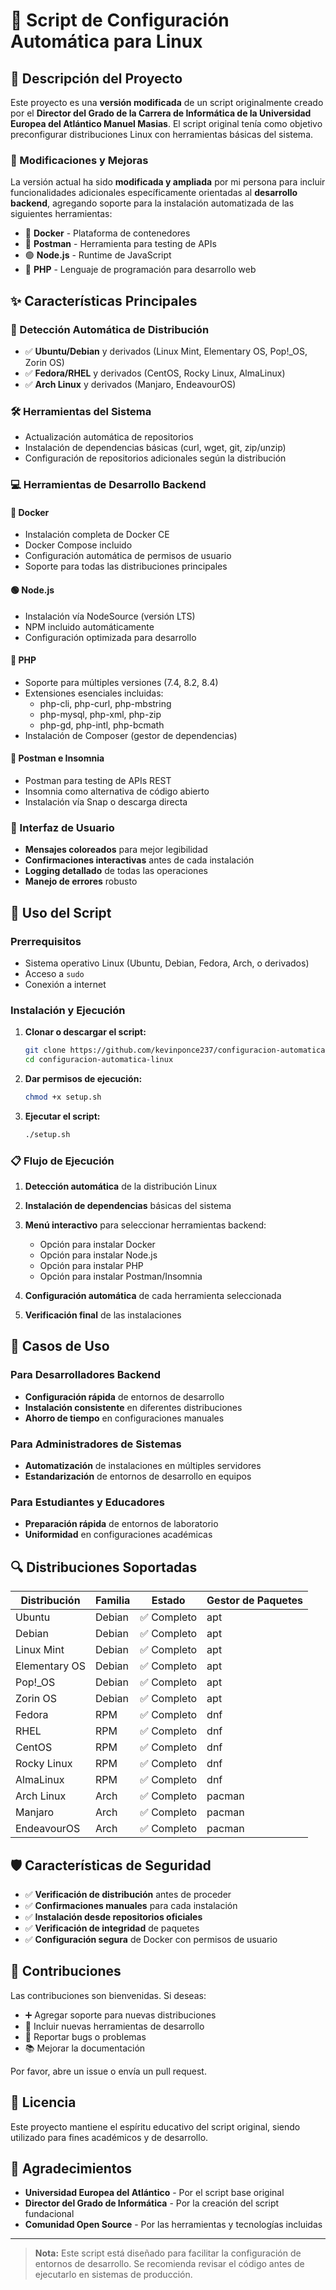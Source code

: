 # 🐧 Script de Configuración Automática para Linux

## 📖 Descripción del Proyecto

Este proyecto es una **versión modificada** de un script originalmente creado por el **Director del Grado de la Carrera de Informática de la Universidad Europea del Atlántico Manuel Masias**. El script original tenía como objetivo preconfigurar distribuciones Linux con herramientas básicas del sistema.

### 🔧 Modificaciones y Mejoras

La versión actual ha sido **modificada y ampliada** por mi persona para incluir funcionalidades adicionales específicamente orientadas al **desarrollo backend**, agregando soporte para la instalación automatizada de las siguientes herramientas:

- 🐳 **Docker** - Plataforma de contenedores
- 📮 **Postman** - Herramienta para testing de APIs
- 🟢 **Node.js** - Runtime de JavaScript
- 🐘 **PHP** - Lenguaje de programación para desarrollo web

## ✨ Características Principales

### 🎯 Detección Automática de Distribución
- ✅ **Ubuntu/Debian** y derivados (Linux Mint, Elementary OS, Pop!_OS, Zorin OS)
- ✅ **Fedora/RHEL** y derivados (CentOS, Rocky Linux, AlmaLinux)
- ✅ **Arch Linux** y derivados (Manjaro, EndeavourOS)

### 🛠️ Herramientas del Sistema
- Actualización automática de repositorios
- Instalación de dependencias básicas (curl, wget, git, zip/unzip)
- Configuración de repositorios adicionales según la distribución

### 💻 Herramientas de Desarrollo Backend

#### 🐳 Docker
- Instalación completa de Docker CE
- Docker Compose incluido
- Configuración automática de permisos de usuario
- Soporte para todas las distribuciones principales

#### 🟢 Node.js
- Instalación vía NodeSource (versión LTS)
- NPM incluido automáticamente
- Configuración optimizada para desarrollo

#### 🐘 PHP
- Soporte para múltiples versiones (7.4, 8.2, 8.4)
- Extensiones esenciales incluidas:
  - php-cli, php-curl, php-mbstring
  - php-mysql, php-xml, php-zip
  - php-gd, php-intl, php-bcmath
- Instalación de Composer (gestor de dependencias)

#### 📮 Postman e Insomnia
- Postman para testing de APIs REST
- Insomnia como alternativa de código abierto
- Instalación vía Snap o descarga directa

### 🎨 Interfaz de Usuario
- **Mensajes coloreados** para mejor legibilidad
- **Confirmaciones interactivas** antes de cada instalación
- **Logging detallado** de todas las operaciones
- **Manejo de errores** robusto

## 🚀 Uso del Script

### Prerrequisitos
- Sistema operativo Linux (Ubuntu, Debian, Fedora, Arch, o derivados)
- Acceso a `sudo`
- Conexión a internet

### Instalación y Ejecución

1. **Clonar o descargar el script:**
   ```bash
   git clone https://github.com/kevinponce237/configuracion-automatica-linux.git
   cd configuracion-automatica-linux
   ```

2. **Dar permisos de ejecución:**
   ```bash
   chmod +x setup.sh
   ```

3. **Ejecutar el script:**
   ```bash
   ./setup.sh
   ```

### 📋 Flujo de Ejecución

1. **Detección automática** de la distribución Linux
2. **Instalación de dependencias** básicas del sistema
3. **Menú interactivo** para seleccionar herramientas backend:
   - Opción para instalar Docker
   - Opción para instalar Node.js
   - Opción para instalar PHP
   - Opción para instalar Postman/Insomnia

4. **Configuración automática** de cada herramienta seleccionada
5. **Verificación final** de las instalaciones

## 🎯 Casos de Uso

### Para Desarrolladores Backend
- **Configuración rápida** de entornos de desarrollo
- **Instalación consistente** en diferentes distribuciones
- **Ahorro de tiempo** en configuraciones manuales

### Para Administradores de Sistemas
- **Automatización** de instalaciones en múltiples servidores
- **Estandarización** de entornos de desarrollo en equipos

### Para Estudiantes y Educadores
- **Preparación rápida** de entornos de laboratorio
- **Uniformidad** en configuraciones académicas

## 🔍 Distribuciones Soportadas

| Distribución | Familia | Estado | Gestor de Paquetes |
|--------------|---------|--------|-------------------|
| Ubuntu | Debian | ✅ Completo | apt |
| Debian | Debian | ✅ Completo | apt |
| Linux Mint | Debian | ✅ Completo | apt |
| Elementary OS | Debian | ✅ Completo | apt |
| Pop!_OS | Debian | ✅ Completo | apt |
| Zorin OS | Debian | ✅ Completo | apt |
| Fedora | RPM | ✅ Completo | dnf |
| RHEL | RPM | ✅ Completo | dnf |
| CentOS | RPM | ✅ Completo | dnf |
| Rocky Linux | RPM | ✅ Completo | dnf |
| AlmaLinux | RPM | ✅ Completo | dnf |
| Arch Linux | Arch | ✅ Completo | pacman |
| Manjaro | Arch | ✅ Completo | pacman |
| EndeavourOS | Arch | ✅ Completo | pacman |

## 🛡️ Características de Seguridad

- ✅ **Verificación de distribución** antes de proceder
- ✅ **Confirmaciones manuales** para cada instalación
- ✅ **Instalación desde repositorios oficiales**
- ✅ **Verificación de integridad** de paquetes
- ✅ **Configuración segura** de Docker con permisos de usuario

## 🤝 Contribuciones

Las contribuciones son bienvenidas. Si deseas:
- ➕ Agregar soporte para nuevas distribuciones
- 🔧 Incluir nuevas herramientas de desarrollo
- 🐛 Reportar bugs o problemas
- 📚 Mejorar la documentación

Por favor, abre un issue o envía un pull request.

## 📄 Licencia

Este proyecto mantiene el espíritu educativo del script original, siendo utilizado para fines académicos y de desarrollo.

## 🙏 Agradecimientos

- **Universidad Europea del Atlántico** - Por el script base original
- **Director del Grado de Informática** - Por la creación del script fundacional
- **Comunidad Open Source** - Por las herramientas y tecnologías incluidas

---

> **Nota:** Este script está diseñado para facilitar la configuración de entornos de desarrollo. Se recomienda revisar el código antes de ejecutarlo en sistemas de producción.